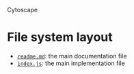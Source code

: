 Cytoscape





# File system layout

- [`readme.md`](./readme.md): the main documentation file
- [`index.js`](./index.js): the main implementation file
